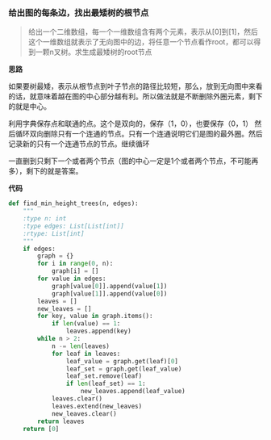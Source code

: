 ### 给出图的每条边，找出最矮树的根节点
> 给出一个二维数组，每一个一维数组含有两个元素，表示从[0]到[1]，然后这个一维数组就表示了无向图中的边，将任意一个节点看作root，都可以得到一颗n叉树。求生成最矮树的root节点

**思路**

如果要树最矮，表示从根节点到叶子节点的路径比较短，那么，放到无向图中来看的话，就意味着越在图的中心部分越有利。所以做法就是不断删除外圈元素，剩下的就是中心。

利用字典保存点和联通的点。这个是双向的，保存（1，0），也要保存（0，1）
然后循环双向删除只有一个连通的节点。只有一个连通说明它们是图的最外圈。然后记录新的只有一个连通节点的节点。继续循环

一直删到只剩下一个或者两个节点（图的中心一定是1个或者两个节点，不可能再多），剩下的就是答案。

**代码**

```python
def find_min_height_trees(n, edges):
    """
    :type n: int
    :type edges: List[List[int]]
    :rtype: List[int]
    """
    if edges:
        graph = {}
        for i in range(0, n):
            graph[i] = []
        for value in edges:
            graph[value[0]].append(value[1])
            graph[value[1]].append(value[0])
        leaves = []
        new_leaves = []
        for key, value in graph.items():
            if len(value) == 1:
                leaves.append(key)
        while n > 2:
            n -= len(leaves)
            for leaf in leaves:
                leaf_value = graph.get(leaf)[0]
                leaf_set = graph.get(leaf_value)
                leaf_set.remove(leaf)
                if len(leaf_set) == 1:
                    new_leaves.append(leaf_value)
            leaves.clear()
            leaves.extend(new_leaves)
            new_leaves.clear()
        return leaves
    return [0]
```

